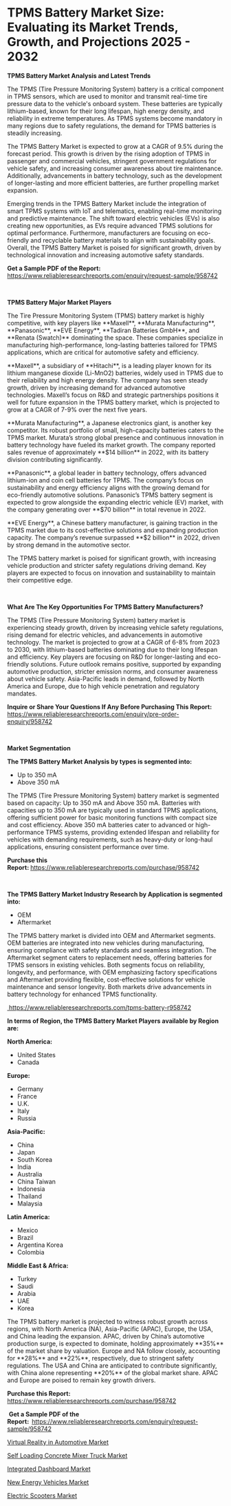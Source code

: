 <p><h1>TPMS Battery Market Size: Evaluating its Market Trends, Growth, and Projections 2025 - 2032</h1></p><p><strong>TPMS Battery Market Analysis and Latest Trends</strong></p>
<p><p>The TPMS (Tire Pressure Monitoring System) battery is a critical component in TPMS sensors, which are used to monitor and transmit real-time tire pressure data to the vehicle's onboard system. These batteries are typically lithium-based, known for their long lifespan, high energy density, and reliability in extreme temperatures. As TPMS systems become mandatory in many regions due to safety regulations, the demand for TPMS batteries is steadily increasing.</p><p>The TPMS Battery Market is expected to grow at a CAGR of 9.5% during the forecast period. This growth is driven by the rising adoption of TPMS in passenger and commercial vehicles, stringent government regulations for vehicle safety, and increasing consumer awareness about tire maintenance. Additionally, advancements in battery technology, such as the development of longer-lasting and more efficient batteries, are further propelling market expansion.</p><p>Emerging trends in the TPMS Battery Market include the integration of smart TPMS systems with IoT and telematics, enabling real-time monitoring and predictive maintenance. The shift toward electric vehicles (EVs) is also creating new opportunities, as EVs require advanced TPMS solutions for optimal performance. Furthermore, manufacturers are focusing on eco-friendly and recyclable battery materials to align with sustainability goals. Overall, the TPMS Battery Market is poised for significant growth, driven by technological innovation and increasing automotive safety standards.</p></p>
<p><strong>Get a Sample PDF of the Report:&nbsp;</strong> <a href="https://www.reliableresearchreports.com/enquiry/request-sample/958742?utm_campaign=41&utm_medium=2&utm_source=Github&utm_content=ia&utm_term=23012025&utm_id=tpms-battery">https://www.reliableresearchreports.com/enquiry/request-sample/958742</a></p>
<p>&nbsp;</p>
<p><strong>TPMS Battery Major Market Players</strong></p>
<p><p>The Tire Pressure Monitoring System (TPMS) battery market is highly competitive, with key players like **Maxell**, **Murata Manufacturing**, **Panasonic**, **EVE Energy**, **Tadiran Batteries GmbH**, and **Renata (Swatch)** dominating the space. These companies specialize in manufacturing high-performance, long-lasting batteries tailored for TPMS applications, which are critical for automotive safety and efficiency.</p><p>**Maxell**, a subsidiary of **Hitachi**, is a leading player known for its lithium manganese dioxide (Li-MnO2) batteries, widely used in TPMS due to their reliability and high energy density. The company has seen steady growth, driven by increasing demand for advanced automotive technologies. Maxell’s focus on R&D and strategic partnerships positions it well for future expansion in the TPMS battery market, which is projected to grow at a CAGR of 7-9% over the next five years.</p><p>**Murata Manufacturing**, a Japanese electronics giant, is another key competitor. Its robust portfolio of small, high-capacity batteries caters to the TPMS market. Murata’s strong global presence and continuous innovation in battery technology have fueled its market growth. The company reported sales revenue of approximately **$14 billion** in 2022, with its battery division contributing significantly.</p><p>**Panasonic**, a global leader in battery technology, offers advanced lithium-ion and coin cell batteries for TPMS. The company’s focus on sustainability and energy efficiency aligns with the growing demand for eco-friendly automotive solutions. Panasonic’s TPMS battery segment is expected to grow alongside the expanding electric vehicle (EV) market, with the company generating over **$70 billion** in total revenue in 2022.</p><p>**EVE Energy**, a Chinese battery manufacturer, is gaining traction in the TPMS market due to its cost-effective solutions and expanding production capacity. The company’s revenue surpassed **$2 billion** in 2022, driven by strong demand in the automotive sector.</p><p>The TPMS battery market is poised for significant growth, with increasing vehicle production and stricter safety regulations driving demand. Key players are expected to focus on innovation and sustainability to maintain their competitive edge.</p></p>
<p>&nbsp;</p>
<p><strong>What Are The Key Opportunities For TPMS Battery Manufacturers?</strong></p>
<p><p>The TPMS (Tire Pressure Monitoring System) battery market is experiencing steady growth, driven by increasing vehicle safety regulations, rising demand for electric vehicles, and advancements in automotive technology. The market is projected to grow at a CAGR of 6-8% from 2023 to 2030, with lithium-based batteries dominating due to their long lifespan and efficiency. Key players are focusing on R&D for longer-lasting and eco-friendly solutions. Future outlook remains positive, supported by expanding automotive production, stricter emission norms, and consumer awareness about vehicle safety. Asia-Pacific leads in demand, followed by North America and Europe, due to high vehicle penetration and regulatory mandates.</p></p>
<p><strong>Inquire or Share Your Questions If Any Before Purchasing This Report:</strong> <a href="https://www.reliableresearchreports.com/enquiry/pre-order-enquiry/958742?utm_campaign=41&utm_medium=2&utm_source=Github&utm_content=ia&utm_term=23012025&utm_id=tpms-battery">https://www.reliableresearchreports.com/enquiry/pre-order-enquiry/958742</a></p>
<p>&nbsp;</p>
<p><strong>Market Segmentation</strong></p>
<p><strong>The TPMS Battery Market Analysis by types is segmented into:</strong></p>
<p><ul><li>Up to 350 mA</li><li>Above 350 mA</li></ul></p>
<p><p>The TPMS (Tire Pressure Monitoring System) battery market is segmented based on capacity: Up to 350 mA and Above 350 mA. Batteries with capacities up to 350 mA are typically used in standard TPMS applications, offering sufficient power for basic monitoring functions with compact size and cost efficiency. Above 350 mA batteries cater to advanced or high-performance TPMS systems, providing extended lifespan and reliability for vehicles with demanding requirements, such as heavy-duty or long-haul applications, ensuring consistent performance over time.</p></p>
<p><strong>Purchase this Report:&nbsp;</strong><a href="https://www.reliableresearchreports.com/purchase/958742?utm_campaign=41&utm_medium=2&utm_source=Github&utm_content=ia&utm_term=23012025&utm_id=tpms-battery">https://www.reliableresearchreports.com/purchase/958742</a></p>
<p>&nbsp;</p>
<p><strong>The TPMS Battery Market Industry Research by Application is segmented into:</strong></p>
<p><ul><li>OEM</li><li>Aftermarket</li></ul></p>
<p><p>The TPMS battery market is divided into OEM and Aftermarket segments. OEM batteries are integrated into new vehicles during manufacturing, ensuring compliance with safety standards and seamless integration. The Aftermarket segment caters to replacement needs, offering batteries for TPMS sensors in existing vehicles. Both segments focus on reliability, longevity, and performance, with OEM emphasizing factory specifications and Aftermarket providing flexible, cost-effective solutions for vehicle maintenance and sensor longevity. Both markets drive advancements in battery technology for enhanced TPMS functionality.</p></p>
<p><a href="https://www.reliableresearchreports.com/tpms-battery-r958742?utm_campaign=41&utm_medium=2&utm_source=Github&utm_content=ia&utm_term=23012025&utm_id=tpms-battery">&nbsp;https://www.reliableresearchreports.com/tpms-battery-r958742</a></p>
<p><strong>In terms of Region, the TPMS Battery Market Players available by Region are:</strong></p>
<p>
    <p> <strong> North America: </strong>
        <ul>
            <li>United States</li>
            <li>Canada</li>
        </ul>
        </p> 
    <p> <strong> Europe: </strong>
        <ul>
            <li>Germany</li>
            <li>France</li>
            <li>U.K.</li>
            <li>Italy</li>
            <li>Russia</li>
        </ul>
        </p> 
    <p> <strong> Asia-Pacific: </strong>
        <ul>
            <li>China</li>
            <li>Japan</li>
            <li>South Korea</li>
            <li>India</li>
            <li>Australia</li>
            <li>China Taiwan</li>
            <li>Indonesia</li>
            <li>Thailand</li>
            <li>Malaysia</li>
        </ul>
        </p> 
    <p> <strong> Latin America: </strong>
        <ul>
            <li>Mexico</li>
            <li>Brazil</li>
            <li>Argentina Korea</li>
            <li>Colombia</li>
        </ul>
        </p> 
    <p> <strong> Middle East & Africa: </strong>
        <ul>
            <li>Turkey</li>
            <li>Saudi</li>
            <li>Arabia</li>
            <li>UAE</li>
            <li>Korea</li>
        </ul>
    </p>
    </p>
<p><p>The TPMS battery market is projected to witness robust growth across regions, with North America (NA), Asia-Pacific (APAC), Europe, the USA, and China leading the expansion. APAC, driven by China’s automotive production surge, is expected to dominate, holding approximately **35%** of the market share by valuation. Europe and NA follow closely, accounting for **28%** and **22%**, respectively, due to stringent safety regulations. The USA and China are anticipated to contribute significantly, with China alone representing **20%** of the global market share. APAC and Europe are poised to remain key growth drivers.</p></p>
<p><strong>Purchase this Report: </strong><a href="https://www.reliableresearchreports.com/purchase/958742?utm_campaign=41&utm_medium=2&utm_source=Github&utm_content=ia&utm_term=23012025&utm_id=tpms-battery">https://www.reliableresearchreports.com/purchase/958742</a></p>
<p>&nbsp;<strong>Get a Sample PDF of the Report:&nbsp;&nbsp;</strong><a href="https://www.reliableresearchreports.com/enquiry/request-sample/958742?utm_campaign=41&utm_medium=2&utm_source=Github&utm_content=ia&utm_term=23012025&utm_id=tpms-battery">https://www.reliableresearchreports.com/enquiry/request-sample/958742</a></p>
<p><strong></strong></p>
<p><p><a href="https://github.com/nathandecarvalho/Market-Research-Report-List-5/blob/main/virtual-reality-in-automotive-market.md?utm_campaign=41&utm_medium=2&utm_source=Github&utm_content=ia&utm_term=23012025&utm_id=tpms-battery">Virtual Reality in Automotive Market</a></p><p><a href="https://github.com/stephaniwo144/Market-Research-Report-List-1/blob/main/self-loading-concrete-mixer-truck-market.md?utm_campaign=41&utm_medium=2&utm_source=Github&utm_content=ia&utm_term=23012025&utm_id=tpms-battery">Self Loading Concrete Mixer Truck Market</a></p><p><a href="https://github.com/ParvinKhatun77/Market-Research-Report-List-1/blob/main/integrated-dashboard-market.md?utm_campaign=41&utm_medium=2&utm_source=Github&utm_content=ia&utm_term=23012025&utm_id=tpms-battery">Integrated Dashboard Market</a></p><p><a href="https://github.com/DixieGrimes/Market-Research-Report-List-1/blob/main/new-energy-vehicles-market.md?utm_campaign=41&utm_medium=2&utm_source=Github&utm_content=ia&utm_term=23012025&utm_id=tpms-battery">New Energy Vehicles Market</a></p><p><a href="https://github.com/abbislposival/Market-Research-Report-List-1/blob/main/electric-scooters-market.md?utm_campaign=41&utm_medium=2&utm_source=Github&utm_content=ia&utm_term=23012025&utm_id=tpms-battery">Electric Scooters Market</a></p></p>